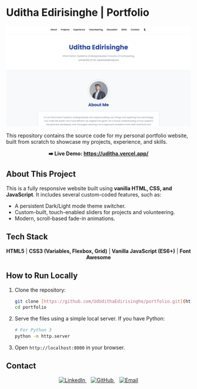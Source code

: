 # Uditha Edirisinghe | Portfolio

<p align="center">
  <img alt="Portfolio Website Screenshot" src="assets/images/portfolio.png" width="800" />
</p>

This repository contains the source code for my personal portfolio website, built from scratch to showcase my projects, experience, and skills.

<p align="center">
  <strong>➡️ Live Demo: <a href="https://uditha.vercel.app/">https://uditha.vercel.app/</a></strong>
</p>

## About This Project

This is a fully responsive website built using **vanilla HTML, CSS, and JavaScript**. It includes several custom-coded features, such as:

* A persistent Dark/Light mode theme switcher.
* Custom-built, touch-enabled sliders for projects and volunteering.
* Modern, scroll-based fade-in animations.

## Tech Stack

<p align="center">
  <strong>HTML5</strong> | <strong>CSS3 (Variables, Flexbox, Grid)</strong> | <strong>Vanilla JavaScript (ES6+)</strong> | <strong>Font Awesome</strong>
</p>

## How to Run Locally

1.  Clone the repository:
    ```sh
    git clone [https://github.com/UdUdithaEdirisinghe/portfolio.git](https://github.com/UdUdithaEdirisinghe/portfolio.git)
    cd portfolio
    ```

2.  Serve the files using a simple local server. If you have Python:
    ```sh
    # For Python 3
    python -m http.server
    ```

3.  Open `http://localhost:8000` in your browser.

## Contact

<p align="center">
  <a href="https://www.linkedin.com/in/uditha-edirisinghe-53986b306">
    <img alt="LinkedIn" src="https://img.shields.io/badge/LinkedIn-0077B5?style=for-the-badge&logo=linkedin&logoColor=white" />
  </a>
  &nbsp;&nbsp;
  <a href="https://github.com/UdUdithaEdirisinghe">
    <img alt="GitHub" src="https://img.shields.io/badge/GitHub-181717?style=for-the-badge&logo=github&logoColor=white" />
  </a>
  &nbsp;&nbsp;
  <a href="mailto:udithaedirisinghe69@gmail.com">
    <img alt="Email" src="https://img.shields.io/badge/Email-D14836?style=for-the-badge&logo=gmail&logoColor=white" />
  </a>
</p>
